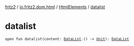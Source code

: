 [fritz2](../../index.md) / [io.fritz2.dom.html](../index.md) / [HtmlElements](index.md) / [datalist](./datalist.md)

# datalist

`open fun datalist(content: `[`DataList`](../-data-list/index.md)`.() -> `[`Unit`](https://kotlinlang.org/api/latest/jvm/stdlib/kotlin/-unit/index.html)`): `[`DataList`](../-data-list/index.md)